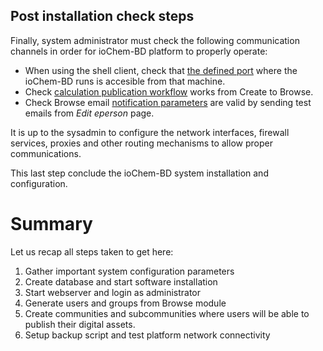 ## Post installation check steps

Finally, system administrator must check the following communication channels in order for ioChem-BD platform to properly operate:

  * When using the shell client, check that [the defined port](/installation/required_steps.md#certificate-fields) where the ioChem-BD runs is accesible from that machine. 
  * Check [calculation publication workflow](/usage/publishing-calculations.md) works from Create to Browse.
  * Check Browse email [notification parameters](/installation/required_steps.md#mail-settings) are valid by sending test emails from *Edit eperson* page.
  
It is up to the sysadmin to configure the network interfaces, firewall services, proxies and other routing mechanisms to allow proper communications.

This last step conclude the ioChem-BD system installation and configuration.

# Summary

Let us recap all steps taken to get here:
   1. Gather important system configuration parameters
   2. Create database and start software installation
   3. Start webserver and login as administrator
   4. Generate users and groups from Browse module
   5. Create communities and subcommunities where users will be able to publish their digital assets.
   6. Setup backup script and test platform network connectivity

